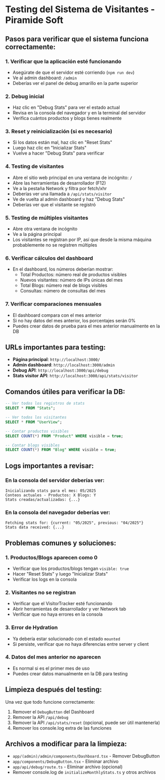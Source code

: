 # Testing del Sistema de Visitantes - Piramide Soft

## Pasos para verificar que el sistema funciona correctamente:

### 1. **Verificar que la aplicación esté funcionando**
- Asegúrate de que el servidor esté corriendo (`npm run dev`)
- Ve al admin dashboard: `/admin`
- Deberías ver el panel de debug amarillo en la parte superior

### 2. **Debug inicial**
- Haz clic en "Debug Stats" para ver el estado actual
- Revisa en la consola del navegador y en la terminal del servidor
- Verifica cuántos productos y blogs tienes realmente

### 3. **Reset y reinicialización (si es necesario)**
- Si los datos están mal, haz clic en "Reset Stats"
- Luego haz clic en "Inicializar Stats"
- Vuelve a hacer "Debug Stats" para verificar

### 4. **Testing de visitantes**
- Abre el sitio web principal en una ventana de incógnito: `/`
- Abre las herramientas de desarrollador (F12)
- Ve a la pestaña Network y filtra por fetch/xhr
- Deberías ver una llamada a `/api/stats/visitor`
- Ve de vuelta al admin dashboard y haz "Debug Stats"
- Deberías ver que el visitante se registró

### 5. **Testing de múltiples visitantes**
- Abre otra ventana de incógnito
- Ve a la página principal
- Los visitantes se registran por IP, así que desde la misma máquina probablemente no se registren múltiples

### 6. **Verificar cálculos del dashboard**
- En el dashboard, los números deberían mostrar:
  - Total Productos: número real de productos visibles
  - Nuevos visitantes: número de IPs únicas del mes
  - Total Blogs: número real de blogs visibles
  - Consultas: número de consultas del mes

### 7. **Verificar comparaciones mensuales**
- El dashboard compara con el mes anterior
- Si no hay datos del mes anterior, los porcentajes serán 0%
- Puedes crear datos de prueba para el mes anterior manualmente en la DB

## URLs importantes para testing:

- **Página principal**: `http://localhost:3000/`
- **Admin dashboard**: `http://localhost:3000/admin`
- **Debug API**: `http://localhost:3000/api/debug`
- **Stats visitor API**: `http://localhost:3000/api/stats/visitor`

## Comandos útiles para verificar la DB:

```sql
-- Ver todos los registros de stats
SELECT * FROM "Stats";

-- Ver todos los visitantes
SELECT * FROM "UserView";

-- Contar productos visibles
SELECT COUNT(*) FROM "Product" WHERE visible = true;

-- Contar blogs visibles
SELECT COUNT(*) FROM "Blog" WHERE visible = true;
```

## Logs importantes a revisar:

### En la consola del servidor deberías ver:
```
Inicializando stats para el mes: 05/2025
Conteos actuales - Productos: X Blogs: Y
Stats creadas/actualizadas: {...}
```

### En la consola del navegador deberías ver:
```
Fetching stats for: {current: "05/2025", previous: "04/2025"}
Stats data received: {...}
```

## Problemas comunes y soluciones:

### 1. **Productos/Blogs aparecen como 0**
- Verificar que los productos/blogs tengan `visible: true`
- Hacer "Reset Stats" y luego "Inicializar Stats"
- Verificar los logs en la consola

### 2. **Visitantes no se registran**
- Verificar que el VisitorTracker esté funcionando
- Abrir herramientas de desarrollador y ver Network tab
- Verificar que no haya errores en la consola

### 3. **Error de Hydration**
- Ya debería estar solucionado con el estado `mounted`
- Si persiste, verificar que no haya diferencias entre server y client

### 4. **Datos del mes anterior no aparecen**
- Es normal si es el primer mes de uso
- Puedes crear datos manualmente en la DB para testing

## Limpieza después del testing:

Una vez que todo funcione correctamente:

1. Remover el `DebugButton` del Dashboard
2. Remover la API `/api/debug`
3. Remover la API `/api/stats/reset` (opcional, puede ser útil mantenerla)
4. Remover los console.log extra de las funciones

## Archivos a modificar para la limpieza:

- `app/(admin)/admin/components/Dashboard.tsx` - Remover DebugButton
- `app/components/DebugButton.tsx` - Eliminar archivo
- `app/api/debug/route.ts` - Eliminar archivo (opcional)
- Remover console.log de `initializeMonthlyStats.ts` y otros archivos
